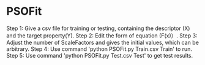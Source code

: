 # PSOFit

Step 1: Give a csv file for training or testing, containing the descriptor (X) and the target property(Y).
Step 2: Edit the form of equation (F(x)）.
Step 3: Adjust the number of ScaleFactors and gives the initial values, which can be arbitrary.
Step 4: Use command 'python PSOFit.py Train.csv Train' to run.
Step 5: Use command 'python PSOFit.py Test.csv Test' to get test results.
